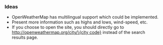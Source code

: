 ### Ideas
- OpenWeatherMap has multilingual support which could be implemented.
- Present more information such as highs and lows, wind-speed, etc.
- If you choose to open the site, you should directly go to [http://openweathermap.org/city/\{city code\}](http://openweathermap.org/city/2666199) instead of the search results page.

